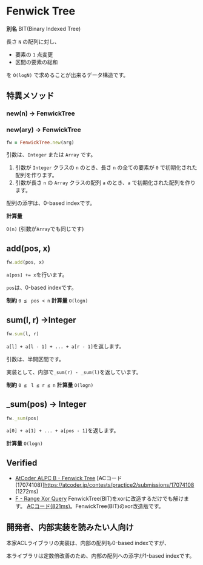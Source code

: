 # Fenwick Tree

**別名** BIT(Binary Indexed Tree)

長さ `N` の配列に対し、

- 要素の `1` 点変更
- 区間の要素の総和

を `O(logN)` で求めることが出来るデータ構造です。

## 特異メソッド

### new(n) -> FenwickTree
### new(ary) -> FenwickTree

```rb
fw = FenwickTree.new(arg)
```

引数は、`Integer` または `Array` です。

1. 引数が `Integer` クラスの `n` のとき、長さ `n` の全ての要素が `0` で初期化された配列を作ります。
2. 引数が長さ `n` の `Array` クラスの配列 `a` のとき、`a` で初期化された配列を作ります。

配列の添字は、0-based indexです。

**計算量**

`O(n)` (引数が`Array`でも同じです)

## add(pos, x)

```rb
fw.add(pos, x)
```

`a[pos] += x`を行います。

`pos`は、0-based indexです。

**制約** `0 ≦　pos < n`
**計算量** `O(logn)`

## sum(l, r) ->Integer

```rb
fw.sum(l, r)
```

`a[l] + a[l - 1] + ... + a[r - 1]`を返します。

引数は、半開区間です。

実装として、内部で`_sum(r) - _sum(l)`を返しています。

**制約** `0 ≦　l ≦ r ≦ n`
**計算量** `O(logn)`

## _sum(pos) -> Integer

```rb
fw._sum(pos)
```

`a[0] + a[1] + ... + a[pos - 1]`を返します。

**計算量** `O(logn)`

## Verified

- [AtCoder ALPC B - Fenwick Tree](https://atcoder.jp/contests/practice2/tasks/practice2_b)
  [ACコード(17074108)]https://atcoder.jp/contests/practice2/submissions/17074108 (1272ms)
- [F - Range Xor Query](https://atcoder.jp/contests/abc185/tasks/abc185_f)
  FenwickTree(BIT)をxorに改造するだけでも解けます。
  [ACコード(821ms)](https://atcoder.jp/contests/abc185/submissions/18769200)。FenwickTree(BIT)のxor改造版です。


## 開発者、内部実装を読みたい人向け

本家ACLライブラリの実装は、内部の配列も0-based indexですが、

本ライブラリは定数倍改善のため、内部の配列への添字が1-based indexです。
